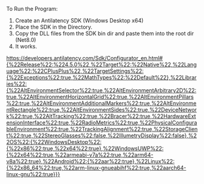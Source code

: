 To Run the Program:

1. Create an Antilatency SDK (Windows Desktop x64) 
2. Place the SDK in the Directory.
3. Copy the DLL files from the SDK bin dir and paste them into the root dir (Net8.0)
4. It works.

https://developers.antilatency.com/Sdk/Configurator_en.html#{%22Release%22:%224.5.0%22,%22Target%22:%22Native%22,%22Language%22:%22CPlusPlus%22,%22TargetSettings%22:{%22Exceptions%22:true,%22MathTypes%22:%22Default%22},%22Libraries%22:{%22AltEnvironmentSelector%22:true,%22AltEnvironmentArbitrary2D%22:true,%22AltEnvironmentHorizontalGrid%22:true,%22AltEnvironmentPillars%22:true,%22AltEnvironmentAdditionalMarkers%22:true,%22AltEnvironmentRectangle%22:true,%22AltEnvironmentSides%22:true,%22DeviceNetwork%22:true,%22AltTracking%22:true,%22Bracer%22:true,%22HardwareExtensionInterface%22:true,%22RadioMetrics%22:true,%22PhysicalConfigurableEnvironment%22:true,%22TrackingAlignment%22:true,%22StorageClient%22:true,%22StereoGlasses%22:false,%22IllumetryDisplay%22:false},%22OS%22:{%22WindowsDesktop%22:{%22x86%22:true,%22x64%22:true},%22WindowsUWP%22:{%22x64%22:true,%22armeabi-v7a%22:true,%22arm64-v8a%22:true},%22Android%22:{%22aar%22:true},%22Linux%22:{%22x86_64%22:true,%22arm-linux-gnueabihf%22:true,%22aarch64-linux-gnu%22:true}}}
